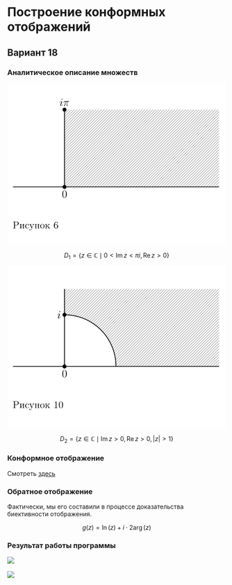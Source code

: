 # Построение конформных отображений

## Вариант 18

### Аналитическое описание множеств

![](assets/pic6.png)

$$D_1 = \{z \in \mathbb{C} \mid 0 < \operatorname{Im} z < \pi i, \operatorname{Re} z > 0\}$$

![](assets/pic10.png)

$$D_2 = \{z \in \mathbb{C} \mid \operatorname{Im} z > 0, \operatorname{Re} z > 0, |z| > 1\}$$

### Конформное отображение

Смотреть [здесь](assets/tfkp_lab2_mapping.pdf)

### Обратное отображение

Фактически, мы его составили в процессе доказательства биективности отображения.

$$g(z) = \ln(z) + i \cdot 2\arg(z)$$

### Результат работы программы

![](assets/pic1.png)

![](assets/pic2.png)